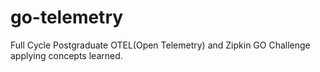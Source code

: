 # go-telemetry
Full Cycle Postgraduate OTEL(Open Telemetry) and Zipkin GO Challenge applying concepts learned.
